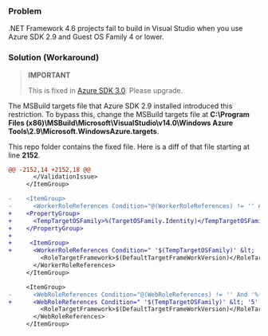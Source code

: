 ### Problem

.NET Framework 4.6 projects fail to build in Visual Studio when you use Azure SDK 2.9 and Guest OS Family 4 or lower.

### Solution (Workaround)

>**IMPORTANT**  
>
>This is fixed in [Azure SDK 3.0](https://www.microsoft.com/download/details.aspx?id=54917). Please upgrade.

The MSBuild targets file that Azure SDK 2.9 installed introduced this restriction. To bypass this, change the MSBuild targets file at **C:\Program Files (x86)\MSBuild\Microsoft\VisualStudio\v14.0\Windows Azure Tools\2.9\Microsoft.WindowsAzure.targets**.

This repo folder contains the fixed file. Here is a diff of that file starting at line **2152**.

```diff
@@ -2152,14 +2152,18 @@
       </ValidationIssue>
     </ItemGroup>

-    <ItemGroup>
-      <WorkerRoleReferences Condition="@(WorkerRoleReferences) != '' And '%(WorkerRoleReferences.ProjectName)' == '$(RoleProjectName)' And '$(RoleTargetFrameworkMonikerIsValid)' != 'True'">
+    <PropertyGroup>
+      <TempTargetOSFamily>%(TargetOSFamily.Identity)</TempTargetOSFamily>
+    </PropertyGroup>
+
+     <ItemGroup>
+      <WorkerRoleReferences Condition=" '$(TempTargetOSFamily)' &lt; '5' Or ( @(WorkerRoleReferences) != '' And '%(WorkerRoleReferences.ProjectName)' == '$(RoleProjectName)' And '$(RoleTargetFrameworkMonikerIsValid)' != 'True')">
         <RoleTargetFramework>$(DefaultTargetFrameWorkVersion)</RoleTargetFramework>
       </WorkerRoleReferences>
     </ItemGroup>

     <ItemGroup>
-      <WebRoleReferences Condition="@(WebRoleReferences) != '' And '%(WebRoleReferences.ProjectName)' == '$(RoleProjectName)' And '$(RoleTargetFrameworkMonikerIsValid)' != 'True'">
+      <WebRoleReferences Condition=" '$(TempTargetOSFamily)' &lt; '5' Or ( @(WebRoleReferences) != '' And '%(WebRoleReferences.ProjectName)' == '$(RoleProjectName)' And '$(RoleTargetFrameworkMonikerIsValid)' != 'True')">
         <RoleTargetFramework>$(DefaultTargetFrameWorkVersion)</RoleTargetFramework>
       </WebRoleReferences>
     </ItemGroup>
```